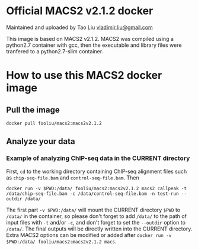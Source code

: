 # Official MACS2 v2.1.2 docker

Maintained and uploaded by Tao Liu <vladimir.liu@gmail.com>

This image is based on MACS2 v2.1.2. MACS2 was compiled using a python2.7 container with gcc, then the executable and library files were tranfered to a python2.7-slim container.

# How to use this MACS2 docker image

## Pull the image

```docker pull fooliu/macs2:macs2v2.1.2```

## Analyze your data

### Example of analyzing ChIP-seq data in the CURRENT directory

First, ```cd``` to the working directory containing ChIP-seq alignment files such as ```chip-seq-file.bam``` and ```control-seq-file.bam```. Then

```docker run -v $PWD:/data/ fooliu/macs2:macs2v2.1.2 macs2 callpeak -t /data/chip-seq-file.bam -c /data/control-seq-file.bam -n test-run --outdir /data/```

The first part ```-v $PWD:/data/``` will mount the CURRENT directory ```$PWD``` to ```/data/``` in the container, so please don't forget to add ```/data/``` to the path of input files with ```-t``` and/or ```-c```, and don't forget to set the ```--outdir``` option to ```/data/```. The final outputs will be directly written into the CURRENT directory. Extra MACS2 options can be modified or added after ```docker run -v $PWD:/data/ fooliu/macs2:macs2v2.1.2 macs```.
